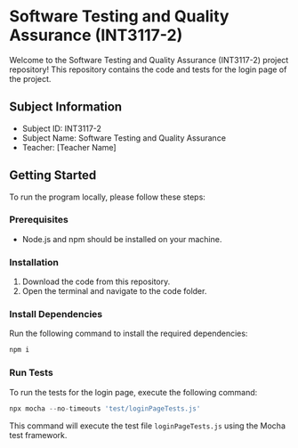 # Software Testing and Quality Assurance (INT3117-2)

Welcome to the Software Testing and Quality Assurance (INT3117-2) project repository! This repository contains the code and tests for the login page of the project.

## Subject Information
- Subject ID: INT3117-2
- Subject Name: Software Testing and Quality Assurance
- Teacher: [Teacher Name]

## Getting Started

To run the program locally, please follow these steps:

### Prerequisites
- Node.js and npm should be installed on your machine.

### Installation
1. Download the code from this repository.
2. Open the terminal and navigate to the code folder.

### Install Dependencies
Run the following command to install the required dependencies:
```Javascript
npm i
```


### Run Tests
To run the tests for the login page, execute the following command:
```Javascript
npx mocha --no-timeouts 'test/loginPageTests.js'
```

This command will execute the test file `loginPageTests.js` using the Mocha test framework.




